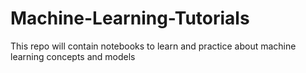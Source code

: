 # Machine-Learning-Tutorials
This repo will contain notebooks to learn and practice about machine learning concepts and models

